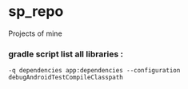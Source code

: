 # sp_repo
Projects of mine

### gradle script list all libraries : 
```-q dependencies app:dependencies --configuration debugAndroidTestCompileClasspath```
